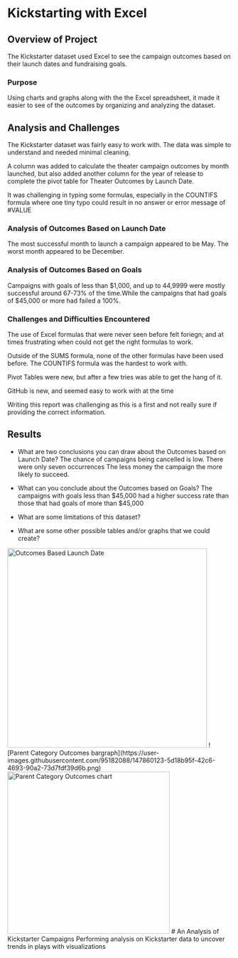 # Kickstarting with Excel

## Overview of Project
The Kickstarter dataset used Excel to see the campaign outcomes based on their launch dates and fundraising goals.

### Purpose
Using charts and graphs along with the the Excel spreadsheet, it made it easier to see of the outcomes by organizing and analyzing the dataset.

## Analysis and Challenges
The Kickstarter dataset was fairly easy to work with. The data was simple to understand and needed minimal cleaning.

A column was added to calculate the theater campaign outcomes by month launched, but also added another column for the year of release to complete the pivot table for Theater Outcomes by Launch Date.

It was challenging in typing some formulas, especially in the COUNTIFS formula where one tiny typo could result in no answer or error message of #VALUE

### Analysis of Outcomes Based on Launch Date
The most successful month to launch a campaign appeared to be May. The worst month appeared to be December.
 
### Analysis of Outcomes Based on Goals
Campaigns with goals of less than $1,000, and up to 44,9999 were mostly successful around 67-73% of the time.While the campaigns that had goals of $45,000 or more had failed a 100%.

### Challenges and Difficulties Encountered
The use of Excel formulas that were never seen before felt foriegn; and at times frustrating when could not get the right formulas to work.

Outside of the SUMS formula, none of the other formulas have been used before.  The COUNTIFS formula was the hardest to work with.

Pivot Tables were new, but after a few tries was able to get the hang of it.

GitHub is new, and seemed easy to work with at the time

Writing this report was challenging as this is a first and not really sure if providing the correct information. 

## Results

- What are two conclusions you can draw about the Outcomes based on Launch Date?
 The chance of campaigns being cancelled is low.  There were only seven occurrences
 The less money the campaign the more likely to succeed.
 
 - What can you conclude about the Outcomes based on Goals?
The campaigns with goals less than $45,000 had a higher success rate than those that had goals of more than $45,000

- What are some limitations of this dataset?

- What are some other possible tables and/or graphs that we could create?



<img width="449" alt="Outcomes Based Launch Date" src="https://user-images.githubusercontent.com/95182088/147860122-5257b0f7-4a8a-4352-ba88-8bfd63e99869.png">
![Parent Category Outcomes bargraph](https://user-images.githubusercontent.com/95182088/147860123-5d18b95f-42c6-4693-90a2-73d7fdf39d6b.png)
<img width="365" alt="Parent Category Outcomes chart" src="https://user-images.githubusercontent.com/95182088/147860124-497a4981-f870-4754-b279-0a66e8cf8cea.png">
# An Analysis of Kickstarter Campaigns
Performing analysis on Kickstarter data to uncover trends in plays with visualizations

